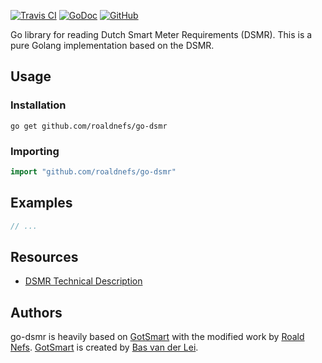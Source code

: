 [![Travis CI](https://img.shields.io/travis/roaldnefs/go-dsmr.svg?style=for-the-badge)](https://travis-ci.org/roaldnefs/go-dsmr)
[![GoDoc](https://img.shields.io/badge/godoc-reference-5272B4.svg?style=for-the-badge)](https://godoc.org/github.com/roaldnefs/go-dsmr)
[![GitHub](https://img.shields.io/github/license/roaldnefs/go-dsmr.svg?style=for-the-badge)](https://github.com/roaldnefs/go-dsmr/blob/master/LICENSE)

Go library for reading Dutch Smart Meter Requirements (DSMR). This is a pure Golang implementation based on the DSMR.

## Usage

### Installation

```console
go get github.com/roaldnefs/go-dsmr
```

### Importing

```go
import "github.com/roaldnefs/go-dsmr"
```

## Examples

```go
// ...
```

## Resources

- [DSMR Technical Description](https://www.netbeheernederland.nl/_upload/Files/Slimme_meter_15_a727fce1f1.pdf)

## Authors

go-dsmr is heavily based on [GotSmart](https://github.com/basvdlei/gotsmart) with the modified work by [Roald Nefs](https://github.com/roaldnefs). [GotSmart](https://github.com/basvdlei/gotsmart) is created by [Bas van der Lei](https://github.com/basvdlei).

